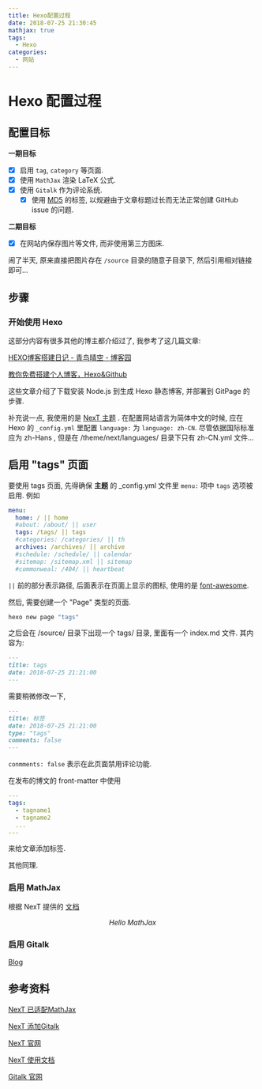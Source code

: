 ```yaml
---
title: Hexo配置过程
date: 2018-07-25 21:30:45
mathjax: true
tags:
  - Hexo
categories:
  - 网站
---
```

# Hexo 配置过程

## 配置目标

**一期目标**

- [x] 启用 `tag`, `category` 等页面.
- [x] 使用 `MathJax` 渲染 LaTeX 公式.
- [x] 使用 `Gitalk` 作为评论系统.
  - [x] 使用 [MD5](https://github.com/blueimp/JavaScript-MD5/blob/master/js/md5.min.js#L1) 的标签, 以规避由于文章标题过长而无法正常创建 GitHub issue 的问题.

**二期目标**

- [x] 在网站内保存图片等文件, 而非使用第三方图床.

闹了半天, 原来直接把图片存在 `/source` 目录的随意子目录下, 然后引用相对链接即可...

## 步骤

<!--more-->

### 开始使用 Hexo

这部分内容有很多其他的博主都介绍过了, 我参考了这几篇文章:

[HEXO博客搭建日记 - 青鸟晴空 - 博客园](http://www.cnblogs.com/airbird/p/6160209.html)

[教你免费搭建个人博客，Hexo&Github](https://zhangslob.github.io/2017/02/28/%E6%95%99%E4%BD%A0%E5%85%8D%E8%B4%B9%E6%90%AD%E5%BB%BA%E4%B8%AA%E4%BA%BA%E5%8D%9A%E5%AE%A2%EF%BC%8CHexo-Github/)

这些文章介绍了下载安装 Node.js 到生成 Hexo 静态博客, 并部署到 GitPage 的步骤.

补充说一点, 我使用的是 [NexT 主题](https://hexo.io/zh-cn/) . 在配置网站语言为简体中文的时候, 应在 Hexo 的 `_config.yml` 里配置 `language:` 为 `language: zh-CN`. 尽管依据国际标准应为 zh-Hans , 但是在 /theme/next/languages/ 目录下只有 zh-CN.yml 文件...

## 启用 "tags" 页面

要使用 tags 页面, 先得确保 **主题** 的 _config.yml 文件里 `menu:` 项中 `tags` 选项被启用. 例如

```yml
menu:
  home: / || home
  #about: /about/ || user
  tags: /tags/ || tags
  #categories: /categories/ || th
  archives: /archives/ || archive
  #schedule: /schedule/ || calendar
  #sitemap: /sitemap.xml || sitemap
  #commonweal: /404/ || heartbeat
```

`||` 前的部分表示路径, 后面表示在页面上显示的图标, 使用的是 [font-awesome](http://fontawesome.dashgame.com/).

然后, 需要创建一个 "Page" 类型的页面.

```sh
hexo new page "tags"
```

之后会在 /source/ 目录下出现一个 tags/ 目录, 里面有一个 index.md 文件. 其内容为:

```markdown
---
title: tags
date: 2018-07-25 21:21:00
---
```

需要稍微修改一下, 

```markdown
---
title: 标签
date: 2018-07-25 21:21:00
type: "tags"
comments: false
---
```

`conmments: false` 表示在此页面禁用评论功能.

在发布的博文的 front-matter 中使用

```yml
---
tags:
  - tagname1
  - tagname2
  ...
---
```

来给文章添加标签.

其他同理.

### 启用 MathJax

根据 NexT 提供的 [文档](https://github.com/theme-next/hexo-theme-next/blob/master/docs/zh-CN/MATH.md)

$$ Hello \; MathJax $$

### 启用 Gitalk

[Blog](/2018/10/配置Hexo-Gitalk/)

## 参考资料

[NexT 已适配MathJax](https://theme-next.iissnan.com/third-party-services.html#mathjax)

[NexT 添加Gitalk](https://github.com/gitalk/gitalk/blob/master/readme-cn.md)

[NexT 官网](https://hexo.io/zh-cn/)

[NexT 使用文档](https://theme-next.iissnan.com/)

[Gitalk 官网](https://gitalk.github.io/)
